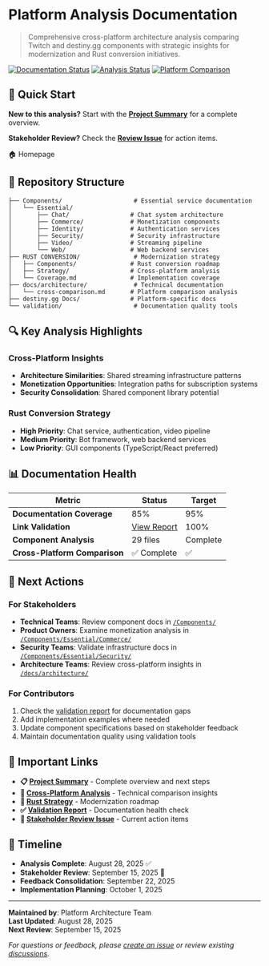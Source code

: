 # Platform Analysis Documentation

> Comprehensive cross-platform architecture analysis comparing Twitch and destiny.gg components with strategic insights for modernization and Rust conversion initiatives.

[![Documentation Status](https://img.shields.io/badge/docs-complete-brightgreen)](./PROJECT_SUMMARY.md)
[![Analysis Status](https://img.shields.io/badge/analysis-ready%20for%20review-blue)](https://github.com/c1nderscript/platform-analysis-docs/issues/1)
[![Platform Comparison](https://img.shields.io/badge/platforms-twitch%20%7C%20destiny.gg-orange)](./docs/architecture/cross-comparison.md)

## 🚀 Quick Start

**New to this analysis?** Start with the [**Project Summary**](./PROJECT_SUMMARY.md) for a complete overview.

**Stakeholder Review?** Check the [**Review Issue**](https://github.com/c1nderscript/platform-analysis-docs/issues/1) for action items.

<!-- Added homepage link for easy navigation -->
🏠 Homepage

## 📁 Repository Structure

```
├── Components/                    # Essential service documentation
│   └── Essential/
│       ├── Chat/                 # Chat system architecture
│       ├── Commerce/             # Monetization components
│       ├── Identity/             # Authentication services
│       ├── Security/             # Security infrastructure
│       ├── Video/                # Streaming pipeline
│       └── Web/                  # Web backend services
├── RUST CONVERSION/               # Modernization strategy
│   ├── Components/               # Rust conversion roadmap
│   ├── Strategy/                 # Cross-platform analysis
│   └── Coverage.md               # Implementation coverage
├── docs/architecture/             # Technical documentation
│   └── cross-comparison.md       # Platform comparison analysis
├── destiny.gg Docs/              # Platform-specific docs
└── validation/                    # Documentation quality tools
```

## 🔍 Key Analysis Highlights

### Cross-Platform Insights
- **Architecture Similarities**: Shared streaming infrastructure patterns
- **Monetization Opportunities**: Integration paths for subscription systems  
- **Security Consolidation**: Shared component library potential

### Rust Conversion Strategy
- **High Priority**: Chat service, authentication, video pipeline
- **Medium Priority**: Bot framework, web backend services
- **Low Priority**: GUI components (TypeScript/React preferred)

## 📊 Documentation Health

| Metric | Status | Target |
|--------|--------|--------|
| **Documentation Coverage** | 85% | 95% |
| **Link Validation** | [View Report](./link_validation_report.md) | 100% |
| **Component Analysis** | 29 files | Complete |
| **Cross-Platform Comparison** | ✅ Complete | ✅ |

## 🎯 Next Actions

### For Stakeholders
- **Technical Teams**: Review component docs in [`/Components/`](./Components/)
- **Product Owners**: Examine monetization analysis in [`/Components/Essential/Commerce/`](./Components/Essential/Commerce/)
- **Security Teams**: Validate infrastructure docs in [`/Components/Essential/Security/`](./Components/Essential/Security/)
- **Architecture Teams**: Review cross-platform insights in [`/docs/architecture/`](./docs/architecture/)

### For Contributors
1. Check the [validation report](./link_validation_report.md) for documentation gaps
2. Add implementation examples where needed
3. Update component specifications based on stakeholder feedback
4. Maintain documentation quality using validation tools

## 🔗 Important Links

- **📋 [Project Summary](./PROJECT_SUMMARY.md)** - Complete overview and next steps
- **🔄 [Cross-Platform Analysis](./docs/architecture/cross-comparison.md)** - Technical comparison insights  
- **🦀 [Rust Strategy](./RUST%20CONVERSION/Index.md)** - Modernization roadmap
- **✅ [Validation Report](./link_validation_report.md)** - Documentation health check
- **🎫 [Stakeholder Review Issue](https://github.com/c1nderscript/platform-analysis-docs/issues/1)** - Current action items

## 📅 Timeline

- **Analysis Complete**: August 28, 2025 ✅
- **Stakeholder Review**: September 15, 2025 🔄
- **Feedback Consolidation**: September 22, 2025
- **Implementation Planning**: October 1, 2025

---

**Maintained by**: Platform Architecture Team  
**Last Updated**: August 28, 2025  
**Next Review**: September 15, 2025

*For questions or feedback, please [create an issue](https://github.com/c1nderscript/platform-analysis-docs/issues/new) or review existing [discussions](https://github.com/c1nderscript/platform-analysis-docs/issues).*

